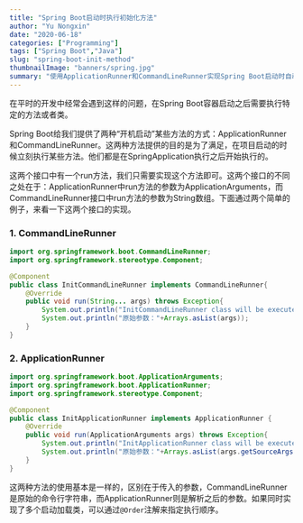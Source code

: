 ```yaml
---
title: "Spring Boot启动时执行初始化方法"
author: "Yu Nongxin"
date: "2020-06-18"
categories: ["Programming"]
tags: ["Spring Boot","Java"]
slug: "spring-boot-init-method"
thumbnailImage: "banners/spring.jpg"
summary: "使用ApplicationRunner和CommandLineRunner实现Spring Boot启动时自动执行特定方法"
---
```


在平时的开发中经常会遇到这样的问题，在Spring Boot容器启动之后需要执行特定的方法或者类。

Spring Boot给我们提供了两种“开机启动”某些方法的方式：ApplicationRunner和CommandLineRunner。这两种方法提供的目的是为了满足，在项目启动的时候立刻执行某些方法。他们都是在SpringApplication执行之后开始执行的。

这两个接口中有一个run方法，我们只需要实现这个方法即可。这两个接口的不同之处在于：ApplicationRunner中run方法的参数为ApplicationArguments，而CommandLineRunner接口中run方法的参数为String数组。下面通过两个简单的例子，来看一下这两个接口的实现。

### 1. CommandLineRunner

```java
import org.springframework.boot.CommandLineRunner;
import org.springframework.stereotype.Component;

@Component
public class InitCommandLineRunner implements CommandLineRunner{
    @Override
    public void run(String... args) throws Exception{
        System.out.println("InitCommandLineRunner class will be execute when the project was started!");
        System.out.println("原始参数："+Arrays.asList(args));
    }
}
```

### 2. ApplicationRunner

```java
import org.springframework.boot.ApplicationArguments;
import org.springframework.boot.ApplicationRunner;
import org.springframework.stereotype.Component;

@Component
public class InitApplicationRunner implements ApplicationRunner {
    @Override
    public void run(ApplicationArguments args) throws Exception{
        System.out.println("InitApplicationRunner class will be execute when the project was started!");
        System.out.println("原始参数："+Arrays.asList(args.getSourceArgs()));
    }
}
```

这两种方法的使用基本是一样的，区别在于传入的参数，CommandLineRunner是原始的命令行字符串，而ApplicationRunner则是解析之后的参数。如果同时实现了多个启动加载类，可以通过`@Order`注解来指定执行顺序。
